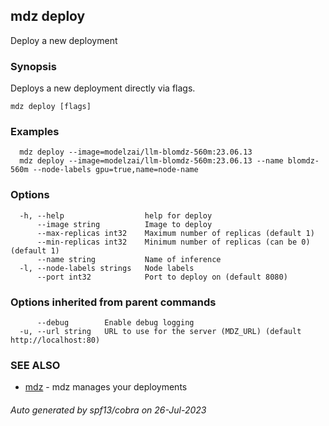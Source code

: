 ## mdz deploy

Deploy a new deployment

### Synopsis

Deploys a new deployment directly via flags.

```
mdz deploy [flags]
```

### Examples

```
  mdz deploy --image=modelzai/llm-blomdz-560m:23.06.13
  mdz deploy --image=modelzai/llm-blomdz-560m:23.06.13 --name blomdz-560m --node-labels gpu=true,name=node-name
```

### Options

```
  -h, --help                  help for deploy
      --image string          Image to deploy
      --max-replicas int32    Maximum number of replicas (default 1)
      --min-replicas int32    Minimum number of replicas (can be 0) (default 1)
      --name string           Name of inference
  -l, --node-labels strings   Node labels
      --port int32            Port to deploy on (default 8080)
```

### Options inherited from parent commands

```
      --debug        Enable debug logging
  -u, --url string   URL to use for the server (MDZ_URL) (default http://localhost:80)
```

### SEE ALSO

* [mdz](mdz.md)	 - mdz manages your deployments

###### Auto generated by spf13/cobra on 26-Jul-2023
